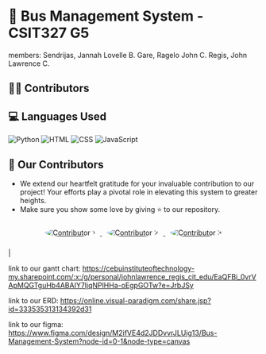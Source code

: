 # 🚌 Bus Management System - CSIT327 G5


members:
Sendrijas, Jannah Lovelle B. 
Gare, Ragelo John C.
Regis, John Lawrence C.

## 👨‍💻 Contributors
## 💻 Languages Used

![Python](https://img.shields.io/badge/Python-3776AB?style=for-the-badge&logo=python&logoColor=white)
![HTML](https://img.shields.io/badge/HTML5-E34F26?style=for-the-badge&logo=html5&logoColor=white)
![CSS](https://img.shields.io/badge/CSS3-1572B6?style=for-the-badge&logo=css3&logoColor=white)
![JavaScript](https://img.shields.io/badge/JavaScript-F7DF1E?style=for-the-badge&logo=javascript&logoColor=black)

## 👥 Our Contributors

- We extend our heartfelt gratitude for your invaluable contribution to our project! Your efforts play a pivotal role in elevating this system to greater heights.
- Make sure you show some love by giving ⭐ to our repository.

<p align="center">
  <a href="https://github.com/username1">
    <img src="[https://avatars.githubusercontent.com/username1?s=100](https://github.com/Rafeloif)" alt="Contributor 1" style="border-radius:50%;margin:10px;">
  </a>
  <a href="https://github.com/username2">
    <img src="https://avatars.githubusercontent.com/username2?s=100" alt="Contributor 2" style="border-radius:50%;margin:10px;">
  </a>
  <a href="https://github.com/username3">
    <img src="https://avatars.githubusercontent.com/username3?s=100" alt="Contributor 3" style="border-radius:50%;margin:10px;">
  </a>
</p>
                           |





link to our gantt chart:
https://cebuinstituteoftechnology-my.sharepoint.com/:x:/g/personal/johnlawrence_regis_cit_edu/EaQFBi_0vrVApMQGTguHb4ABAIY7ljqNPlHHa-oEgpGOTw?e=JrbJSy

link to our ERD:
https://online.visual-paradigm.com/share.jsp?id=333535313134392d31

link to our figma:
https://www.figma.com/design/M2ifVE4d2JDDvvrJLUig13/Bus-Management-System?node-id=0-1&node-type=canvas
